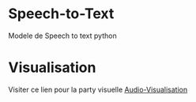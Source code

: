 # Speech-to-Text
Modele de Speech to text python

# Visualisation
Visiter ce lien pour la party visuelle [Audio-Visualisation](https://github.com/lubain/Audio_visualiser)
